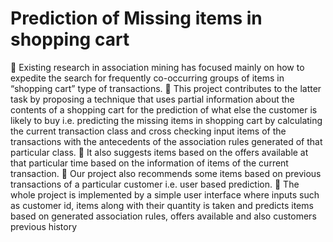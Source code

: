 # Prediction of Missing items in shopping cart
	Existing research in association mining has focused mainly on how to expedite the search for frequently co-occurring groups of items in “shopping cart” type of transactions.
	This project contributes to the latter task by proposing a technique that uses partial information about the contents of a shopping cart for the prediction of what else the customer is likely to buy i.e. predicting the missing items in shopping cart by calculating the current transaction class and cross checking input items of the transactions with the antecedents of the association rules generated of that particular class.
	It also suggests items based on the offers available at that particular time based on the information of items of the current transaction.
	Our project also recommends some items based on previous transactions of a particular customer i.e. user based prediction.
	The whole project is implemented by a simple user interface where inputs such as customer id, items along with their quantity is taken and predicts items based on generated association rules, offers available and also customers previous history
